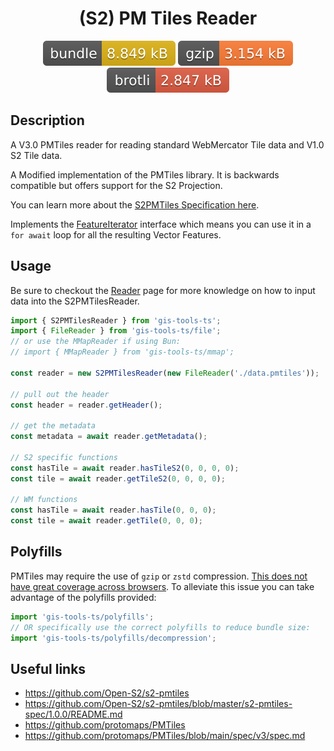 <h1 style="text-align: center;">
  <div align="center">(S2) PM Tiles Reader</div>
</h1>

<p align="center">
  <img src="../../assets/badges/pmtiles-file.svg" alt="pmtiles-file-ts">
  <img src="../../assets/badges/pmtiles-gzip.svg" alt="pmtiles-gzip-ts">
  <img src="../../assets/badges/pmtiles-brotli.svg" alt="pmtiles-brotli-ts">
</p>

## Description

A V3.0 PMTiles reader for reading standard WebMercator Tile data and V1.0 S2 Tile data.

A Modified implementation of the PMTiles library. It is backwards compatible but offers support for the S2 Projection.

You can learn more about the [S2PMTiles Specification here](https://github.com/Open-S2/s2-pmtiles/blob/master/s2-pmtiles-spec/1.0.0/README.md).

Implements the [FeatureIterator](https://open-s2.github.io/gis-tools/interfaces/index.FeatureIterator.html) interface which means you can use it in a `for await` loop for all the resulting Vector Features.

## Usage

Be sure to checkout the [Reader](reader.md) page for more knowledge on how to input data into the S2PMTilesReader.

```ts
import { S2PMTilesReader } from 'gis-tools-ts';
import { FileReader } from 'gis-tools-ts/file';
// or use the MMapReader if using Bun:
// import { MMapReader } from 'gis-tools-ts/mmap';

const reader = new S2PMTilesReader(new FileReader('./data.pmtiles'));

// pull out the header
const header = reader.getHeader();

// get the metadata
const metadata = await reader.getMetadata();

// S2 specific functions
const hasTile = await reader.hasTileS2(0, 0, 0, 0);
const tile = await reader.getTileS2(0, 0, 0, 0);

// WM functions
const hasTile = await reader.hasTile(0, 0, 0);
const tile = await reader.getTile(0, 0, 0);
```

## Polyfills

PMTiles may require the use of `gzip` or `zstd` compression. [This does not have great coverage across browsers](https://caniuse.com/mdn-api_decompressionstream). To alleviate this issue you can take advantage of the polyfills provided:

```ts
import 'gis-tools-ts/polyfills';
// OR specifically use the correct polyfills to reduce bundle size:
import 'gis-tools-ts/polyfills/decompression';
```

## Useful links

- <https://github.com/Open-S2/s2-pmtiles>
- <https://github.com/Open-S2/s2-pmtiles/blob/master/s2-pmtiles-spec/1.0.0/README.md>
- <https://github.com/protomaps/PMTiles>
- <https://github.com/protomaps/PMTiles/blob/main/spec/v3/spec.md>
